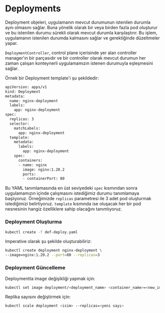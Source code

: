 
# Deployments

Deployment objeleri, uygulamanın mevcut durumunun istenilen durumla aynı olmasını sağlar. Buna yönelik olarak bir veya birden fazla pod oluşturur ve bu istenilen durumu sürekli olarak mevcut durumla karşılaştırır. Bu işlem, uygulamanın istenilen durumda kalmasını sağlar ve gerektiğinde düzeltmeler yapar.

`DeploymentController`, control plane içerisinde yer alan controller manager'ın bir parçasıdır ve bir controller olarak mevcut durumun her zaman çalışan konteynerli uygulamamızın istenen durumuyla eşleşmesini sağlar. 

Örnek bir Deployment template'i şu şekildedir:

```bash
apiVersion: apps/v1
kind: Deployment
metadata:
  name: nginx-deployment
  labels:
    app: nginx-deployment
spec:
  replicas: 3
  selector:
    matchLabels:
      app: nginx-deployment
  template:
    metadata:
      labels:
        app: nginx-deployment
    spec:
      containers:
      - name: nginx
        image: nginx:1.20.2
        ports:
        - containerPort: 80
```

Bu YAML tanımlamasında en üst seviyedeki `spec` kısmından sonra uygulamamızın içinde çalışmasını istediğimiz durumu tanımlamaya başlıyoruz. Örneğimizde `replicas` parametresi ile 3 adet pod oluşturmak istediğimizi belirtiyoruz. `template` kısmında ise oluşacak her bir pod nesnesinin hangiz özelliklere sahip olacağını tanımlıyoruz. 

### Deployment Oluşturma

```bash
kubectl create -f def-deploy.yaml
```

Imperative olarak şu şekilde oluşturabiliriz:
```bash
kubectl create deployment nginx-deployment \
--image=nginx:1.20.2 --port=80 --replicas=3
```
### Deployment Güncelleme

Deploymentta image değişikliği yapmak için:

```bash
kubectl set image deployment/<deployment_name> <container_name>=<new_image>
```

Replika sayısını değiştirmek için:
```bash
kubectl scale deployment <isim> --replicas=<yeni sayı>
```
